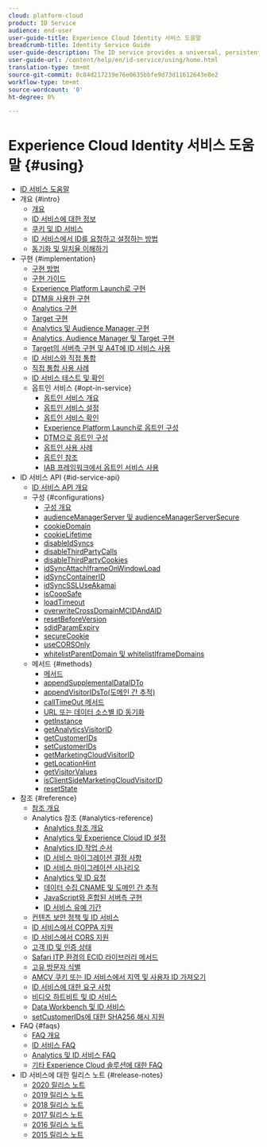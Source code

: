 ```yaml
---
cloud: platform-cloud
product: ID Service
audience: end-user
user-guide-title: Experience Cloud Identity 서비스 도움말
breadcrumb-title: Identity Service Guide
user-guide-description: The ID service provides a universal, persistent ID that identifies your visitors across all the solutions in the Experience Cloud. It can replace ID generation code for services such as Analytics, Audience Manager, Target, and other Experience Cloud solutions or features.
user-guide-url: /content/help/en/id-service/using/home.html
translation-type: tm+mt
source-git-commit: 8c84d217219e76e0635bbfe9d73d11612643e8e2
workflow-type: tm+mt
source-wordcount: '0'
ht-degree: 0%

---
```



# Experience Cloud Identity 서비스 도움말 {#using}

+ [ID 서비스 도움말](home.md)
+ 개요 {#intro}
   + [개요](introduction/overview.md)
   + [ID 서비스에 대한 정보](introduction/about-id-service.md)
   + [쿠키 및 ID 서비스](introduction/cookies.md)
   + [ ID 서비스에서 ID를 요청하고 설정하는 방법](introduction/id-request.md)
   + [ 동기화 및 일치율 이해하기](introduction/match-rates.md)
+ 구현 {#implementation}
   + [구현 방법](implementation-guides/implementation-methods.md)
   + [구현 가이드](implementation-guides/implementation-guides.md)
   + [Experience Platform Launch로 구현](implementation-guides/ecid-implement-with-launch.md)
   + [DTM을 사용한 구현](implementation-guides/standard.md)
   + [Analytics 구현](implementation-guides/setup-analytics.md)
   + [Target 구현](implementation-guides/setup-target.md)
   + [Analytics 및 Audience Manager 구현](implementation-guides/setup-aam-analytics.md)
   + [Analytics, Audience Manager 및 Target 구현](implementation-guides/setup-aam-analytics-target.md)
   + [Target의 서버측 구현 및 A4T에 ID 서비스 사용](implementation-guides/ecid-a4t-target.md)
   + [ID 서비스와 직접 통합](implementation-guides/direct-integration.md)
   + [직접 통합 사용 사례](implementation-guides/direct-integration-examples.md)
   + [ID 서비스 테스트 및 확인](implementation-guides/test-verify.md)
   + 옵트인 서비스 {#opt-in-service}
      + [옵트인 서비스 개요](implementation-guides/opt-in-service/optin-overview.md)
      + [옵트인 서비스 설정](implementation-guides/opt-in-service/getting-started.md)
      + [옵트인 서비스 확인](implementation-guides/opt-in-service/testing-optin-and-iab-plugin.md)
      + [Experience Platform Launch로 옵트인 구성](implementation-guides/opt-in-service/launch.md)
      + [DTM으로 옵트인 구성](implementation-guides/opt-in-service/optin-dtm.md)
      + [옵트인 사용 사례](implementation-guides/opt-in-service/use-cases.md)
      + [옵트인 참조](implementation-guides/opt-in-service/api.md)
      + [IAB 프레임워크에서 옵트인 서비스 사용](implementation-guides/opt-in-service/iab.md)
+ ID 서비스 API {#id-service-api}
   + [ID 서비스 API 개요](library/library.md)
   + 구성 {#configurations}
      + [구성 개요](library/function-vars/function-vars.md)
      + [audienceManagerServer 및 audienceManagerServerSecure](library/function-vars/subdomain-config.md)
      + [cookieDomain](library/function-vars/cookiedomain.md)
      + [cookieLifetime](library/function-vars/cookielifetime.md)
      + [disableIdSyncs](library/function-vars/disableidsync.md)
      + [disableThirdPartyCalls](library/function-vars/disablethirdpartycalls.md)
      + [disableThirdPartyCookies](library/function-vars/disable-cookies.md)
      + [idSyncAttachIframeOnWindowLoad](library/function-vars/idsyncattachiframeonwindowload.md)
      + [idSyncContainerID](library/function-vars/idsyncontainerid.md)
      + [idSyncSSLUseAkamai](library/function-vars/idsyncssluseakamai.md)
      + [isCoopSafe](library/function-vars/coopsafe.md)
      + [loadTimeout](library/function-vars/loadtimeout.md)
      + [overwriteCrossDomainMCIDAndAID](library/function-vars/overwrite-visitor-id.md)
      + [resetBeforeVersion](library/function-vars/resetbeforeversion.md)
      + [sdidParamExpiry](library/function-vars/sdidparamexpiry.md)
      + [secureCookie](library/function-vars/securecookie.md)
      + [useCORSOnly](library/function-vars/use-cors-only.md)
      + [whitelistParentDomain 및 whitelistIframeDomains](library/function-vars/whitelistdomain.md)
   + 메서드 {#methods}
      + [메서드](library/get-set/get-set.md)
      + [appendSupplementalDataIDTo](library/get-set/appendsupplementaldataidto.md)
      + [appendVisitorIDsTo(도메인 간 추적)](library/get-set/appendvisitorid.md)
      + [callTimeOut 메서드](library/get-set/timeout-functions.md)
      + [URL 또는 데이터 소스별 ID 동기화](library/get-set/idsync.md)
      + [getInstance](library/get-set/getinstance.md)
      + [getAnalyticsVisitorID](library/get-set/getanalyticsvisitorid.md)
      + [getCustomerIDs](library/get-set/getcustomerids.md)
      + [setCustomerIDs](library/get-set/setcustomerids.md)
      + [getMarketingCloudVisitorID](library/get-set/getmcvid.md)
      + [getLocationHint](library/get-set/getlocationhint.md)
      + [getVisitorValues](library/get-set/getvisitorvalues.md)
      + [isClientSideMarketingCloudVisitorID](library/get-set/client-side-id.md)
      + [resetState](library/get-set/resetstate.md)
+ 참조 {#reference}
   + [참조 개요](reference/reference.md)
   + Analytics 참조 {#analytics-reference}
      + [Analytics 참조 개요](reference/analytics-reference/analytics-reference.md)
      + [Analytics 및 Experience Cloud ID 설정](reference/analytics-reference/analytics-ids.md)
      + [Analytics ID 작업 순서](reference/analytics-reference/analytics-order-of-operations.md)
      + [ID 서비스 마이그레이션 결정 사항](reference/analytics-reference/migration-decisions.md)
      + [ID 서비스 마이그레이션 시나리오](reference/analytics-reference/migration-scenarios.md)
      + [Analytics 및 ID 요청](reference/analytics-reference/legacy-analytics.md)
      + [데이터 수집 CNAME 및 도메인 간 추적](reference/analytics-reference/cname.md)
      + [JavaScript와 혼합된 서버측 구현](reference/analytics-reference/server-side.md)
      + [ID 서비스 유예 기간](reference/analytics-reference/grace-period.md)
   + [컨텐츠 보안 정책 및 ID 서비스](reference/csp.md)
   + [ID 서비스에서 COPPA 지원](reference/coppa.md)
   + [ID 서비스에서 CORS 지원](reference/cors.md)
   + [고객 ID 및 인증 상태](reference/authenticated-state.md)
   + [Safari ITP 환경의 ECID 라이브러리 메서드](reference/ecid-library-methods.md)
   + [고유 방문자 식별](reference/unique-vis-method.md)
   + [AMCV 쿠키 또는 ID 서비스에서 지역 및 사용자 ID 가져오기](reference/regions.md)
   + [ID 서비스에 대한 요구 사항](reference/requirements.md)
   + [비디오 하트비트 및 ID 서비스](reference/heartbeat.md)
   + [Data Workbench 및 ID 서비스](reference/dwb.md)
   + [setCustomerIDs에 대한 SHA256 해시 지원](reference/hashing-support.md)
+ FAQ {#faqs}
   + [FAQ 개요](faq-intro/faq-intro.md)
   + [ID 서비스 FAQ](faq-intro/faq.md)
   + [Analytics 및 ID 서비스 FAQ](faq-intro/analytics-faq.md)
   + [기타 Experience Cloud 솔루션에 대한 FAQ](faq-intro/other-faq.md)
+ ID 서비스에 대한 릴리스 노트 {#release-notes}
   + [2020 릴리스 노트](release-notes/release-notes.md)
   + [2019 릴리스 노트](release-notes/notes-2019.md)
   + [2018 릴리스 노트](release-notes/notes-2018.md)
   + [2017 릴리스 노트](release-notes/notes-2017.md)
   + [2016 릴리스 노트](release-notes/notes-2016.md)
   + [2015 릴리스 노트](release-notes/notes-2015.md)
